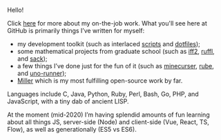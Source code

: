 Hello!

Click [here](http://johnkerl.org/kerl-resume.pdf) for more about my on-the-job work. What you'll see here at GitHub is primarily things I’ve written for myself:

* my development toolkit (such as interlaced [scripts](https://github.com/johnkerl/scripts) and [dotfiles](https://github.com/johnkerl/dotfiles));
* some mathematical projects from graduate school (such as [iff2](https://github.com/johnkerl/iff2), [ruffl](https://github.com/johnkerl/ruffl), and [sack](https://github.com/johnkerl/sack));
* a few things I’ve done just for the fun of it (such as [minecurser](https://github.com/johnkerl/minecurser), [rube](https://github.com/johnkerl/rube), and [uno-runner](https://github.com/johnkerl/uno-runner));
* [Miller](https://github.com/johnkerl/miller) which is my most fulfilling open-source work by far.

Languages include C, Java, Python, Ruby, Perl, Bash, Go, PHP, and JavaScript, with a tiny dab of ancient LISP.

At the moment (mid-2020) I’m having splendid amounts of fun learning about all things JS, server-side (Node) and client-side (Vue, React, TS, Flow), as well as generationally (ES5 vs ES6). 
